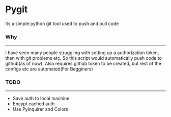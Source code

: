 # Pygit

Its a simple python git tool used to push and pull code

### Why
-------------------------

I have seen many people struggling with setting up a authorization token, then with git problems etc. So this
script would automatically push code to github(as of now). Also requires github token to be created, but rest of the configs etc are automated(For Begginers)

### TODO
------------------------
- Save auth to local machine
- Encypt cached auth
- Use PyInquirer and Colors
